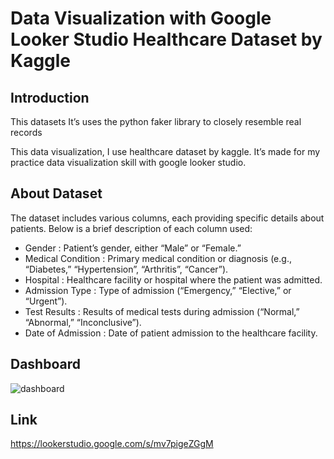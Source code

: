 # Data Visualization with Google Looker Studio Healthcare Dataset by Kaggle

## Introduction
This datasets It’s uses the python faker library to closely resemble real records

This data visualization, I use healthcare dataset by kaggle. It’s made for my practice data visualization skill with google looker studio.

## About Dataset
The dataset includes various columns, each providing specific details about patients. Below is a brief description of each column used:
* Gender : Patient’s gender, either “Male” or “Female.”
* Medical Condition : Primary medical condition or diagnosis (e.g., “Diabetes,” “Hypertension”, “Arthritis”, “Cancer”).
* Hospital : Healthcare facility or hospital where the patient was admitted.
* Admission Type : Type of admission (“Emergency,” “Elective,” or “Urgent”).
* Test Results : Results of medical tests during admission (“Normal,” “Abnormal,” “Inconclusive”).
* Date of Admission : Date of patient admission to the healthcare facility.

## Dashboard 
![dashboard](https://snoozemonday.wordpress.com/wp-content/uploads/2024/09/dashboard-1-2.png)

## Link
https://lookerstudio.google.com/s/mv7pigeZGgM
